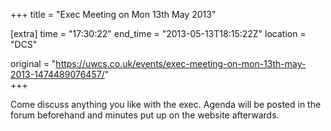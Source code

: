 +++
title = "Exec Meeting on Mon 13th May 2013"

[extra]
time = "17:30:22"
end_time = "2013-05-13T18:15:22Z"
location = "DCS"

original = "https://uwcs.co.uk/events/exec-meeting-on-mon-13th-may-2013-1474489076457/"    
+++

Come discuss anything you like with the exec. Agenda will be posted in the forum beforehand and minutes put up on the website afterwards.

